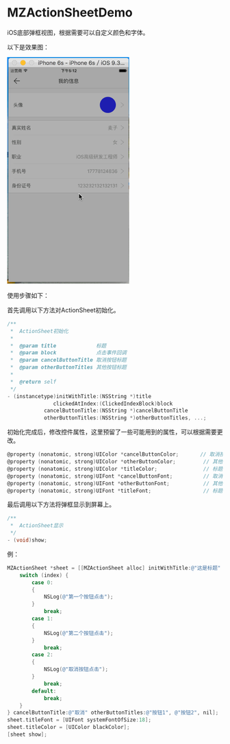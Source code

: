 # MZActionSheetDemo

iOS底部弹框视图，根据需要可以自定义颜色和字体。

以下是效果图：

![](http://github.com/MrWheat/MZActionSheetDemo/raw/master/屏幕录制.gif)

使用步骤如下：

首先调用以下方法对ActionSheet初始化。

```Objective-c
/**
 *  ActionSheet初始化
 *
 *  @param title             标题
 *  @param block             点击事件回调
 *  @param cancelButtonTitle 取消按钮标题
 *  @param otherButtonTitles 其他按钮标题
 *
 *  @return self
 */
- (instancetype)initWithTitle:(NSString *)title
               clickedAtIndex:(ClickedIndexBlock)block
            cancelButtonTitle:(NSString *)cancelButtonTitle
            otherButtonTitles:(NSString *)otherButtonTitles, ...;
```

初始化完成后，修改控件属性，这里预留了一些可能用到的属性，可以根据需要更改。

```Objective-c
@property (nonatomic, strong)UIColor *cancelButtonColor;       // 取消按钮的颜色
@property (nonatomic, strong)UIColor *otherButtonColor;         // 其他按钮的颜色
@property (nonatomic, strong)UIColor *titleColor;               // 标题颜色
@property (nonatomic, strong)UIFont *cancelButtonFont;          // 取消按钮的字体
@property (nonatomic, strong)UIFont *otherButtonFont;           // 其他按钮的字体
@property (nonatomic, strong)UIFont *titleFont;                 // 标题的字体
```

最后调用以下方法将弹框显示到屏幕上。

```Objective-c
/**
 *  ActionSheet显示
 */
- (void)show;
```

例：

```Objective-c
MZActionSheet *sheet = [[MZActionSheet alloc] initWithTitle:@"这是标题" clickedAtIndex:^(NSInteger index) {
    switch (index) {
        case 0:
        {
            NSLog(@"第一个按钮点击");
        }
            break;
        case 1:
        {
            NSLog(@"第二个按钮点击");
        }
            break;
        case 2:
        {
            NSLog(@"取消按钮点击");
        }
            break;
        default:
            break;
    }
} cancelButtonTitle:@"取消" otherButtonTitles:@"按钮1", @"按钮2", nil];
sheet.titleFont = [UIFont systemFontOfSize:18];
sheet.titleColor = [UIColor blackColor];
[sheet show];
```
